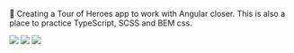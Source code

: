 🦸 Creating a Tour of Heroes app to work with Angular closer. This is also a place to practice TypeScript, SCSS and BEM css.

<span><img src="https://img.shields.io/badge/Angular-DD0031?style=for-the-badge&logo=angular&logoColor=white" style="display:inline"/></span>
<span><img src="https://img.shields.io/badge/TypeScript-007ACC?style=for-the-badge&logo=typescript&logoColor=white" style="display:inline"/></span>
<span><img src="https://img.shields.io/badge/Sass-CC6699?style=for-the-badge&logo=sass&logoColor=white" style="display:inline"/></span>
